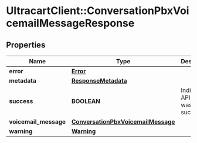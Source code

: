 # UltracartClient::ConversationPbxVoicemailMessageResponse

## Properties
Name | Type | Description | Notes
------------ | ------------- | ------------- | -------------
**error** | [**Error**](Error.md) |  | [optional] 
**metadata** | [**ResponseMetadata**](ResponseMetadata.md) |  | [optional] 
**success** | **BOOLEAN** | Indicates if API call was successful | [optional] 
**voicemail_message** | [**ConversationPbxVoicemailMessage**](ConversationPbxVoicemailMessage.md) |  | [optional] 
**warning** | [**Warning**](Warning.md) |  | [optional] 


